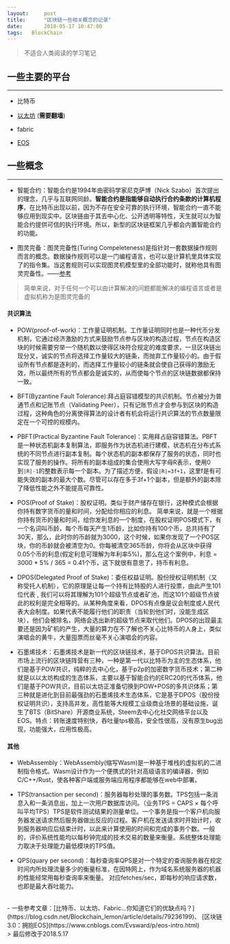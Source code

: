 ```yaml
---
layout:     post
title:      "区块链一些相关概念的记录"
date:       2018-05-17 10:47:00
tags:   BlockChain
---
```


> 不适合人类阅读的学习笔记

## 一些主要的平台
---

- 比特币

- [以太坊](https://ethereum.org/) (**需要翻墙**)

- fabric

- [EOS](https://eos.io/)

## 一些概念
---

- 智能合约：智能合约是1994年由密码学家尼克萨博（Nick Szabo）首次提出的理念，几乎与互联网同龄。**智能合约是指能够自动执行合约条款的计算机程序**，在比特币出现以前，因为不存在安全可靠的执行环境，智能合约一直不能够应用到现实中。区块链由于其去中心化、公开透明等特性，天生就可以为智能合约提供可信的执行环境。所以，新型的区块链框架几乎都会内置智能合约的功能。

- 图灵完备：图灵完备性(Turing Compeleteness)是指针对一套数据操作规则而言的概念。数据操作规则可以是一门编程语言，也可以是计算机里具体实现了的指令集。当这套规则可以实现图灵机模型里的全部功能时，就称他具有图灵完备性。——[参考](https://www.zhihu.com/question/20115374)

> 简单来说，对于任何一个可以由计算解决的问题都能解决的编程语言或者是虚拟机称为是图灵完备的

#### 共识算法

- POW(proof-of-work)：工作量证明机制。工作量证明同时也是一种代币分发机制，它通过经济激励的方式来鼓励节点参与区块的构造过程，节点在构造区块的时候需要穷举一个随机数以使得区块符合规定的难度要求，一旦区块链出现分叉，诚实的节点将选择工作量较大的链条，而抛弃工作量较小的。由于假设所有节点都是逐利的，而选择工作量较小的链条就会使自己获得的激励无效，所以最终所有的节点都会是诚实的，从而使每个节点的区块链数据都保持一致。

- BFT(Byzantine Fault Tolerance):拜占庭容错模型的共识机制。节点被分为普通节点和记账节点（Validating Peer），只有记账节点才会参与到区块的构造过程，这种角色的分离使得算法的设计者有机会将运行共识算法的节点数量限定在一个可控的规模内。

- PBFT(Practical Byzantine Fault Tolerance)：实用拜占庭容错算法。PBFT是一种状态机副本复制算法，即服务作为状态机进行建模，状态机在分布式系统的不同节点进行副本复制。每个状态机的副本都保存了服务的状态，同时也实现了服务的操作。将所有的副本组成的集合使用大写字母R表示，使用0到`|R|-1`的整数表示每一个副本。为了描述方便，假设`|R|=3f+1`，这里f是有可能失效的副本的最大个数。尽管可以存在多于3f+1个副本，但是额外的副本除了降低性能之外不能提高可靠性。

- POS(Proof of Stake)：股权证明。类似于财产储存在银行，这种模式会根据你持有数字货币的量和时间，分配给你相应的利息。 简单来说，就是一个根据你持有货币的量和时间，给你发利息的一个制度，在股权证明POS模式下，有一个名词叫币龄，每个币每天产生1币龄，比如你持有100个币，总共持有了30天，那么，此时你的币龄就为3000，这个时候，如果你发现了一个POS区块，你的币龄就会被清空为0。你每被清空365币龄，你将会从区块中获得0.05个币的利息(假定利息可理解为年利率5%)，那么在这个案例中，利息 = 3000 * 5% / 365 = 0.41个币，这下就很有意思了，持币有利息。

- DPOS(Delegated Proof of Stake)：委任权益证明。股份授权证明机制（又称受托人机制），它的原理是让每一个持有比特股的人进行投票，由此产生101位代表 , 我们可以将其理解为101个超级节点或者矿池，而这101个超级节点彼此的权利是完全相等的。从某种角度来看，DPOS有点像是议会制度或人民代表大会制度。如果代表不能履行他们的职责（当轮到他们时，没能生成区块），他们会被除名，网络会选出新的超级节点来取代他们。DPOS的出现最主要还是因为矿机的产生，大量的算力在不了解也不关心比特币的人身上，类似演唱会的黄牛，大量囤票而丝毫不关心演唱会的内容。

- 石墨烯技术：石墨烯技术是新一代的区块链技术，基于DPOS共识算法。目前市场上流行的区块链阵营有三种，一种是第一代以比特币为主的生态体系，他们是基于POW共识，纯粹的去中心化，基于p2p的加密数字货币技术；第二种就是以以太坊构成的生态体系，主要以基于智能合约的ERC20的代币体系，他们是基于POW共识，目前以太坊正准备切换到POW+POS的多共识体系；第三种就是进化到目前最强劲的石墨烯技术生态体系，它是基于DPOS（股份授权证明共识），支持高并发，高性能等大规模工业级商业场景的基础设施，诞生了BTS（BitShare）开源商业系统，Steem去中心化社交网络平台以及EOS。特点：转账速度特别快，吞吐量tps极高，安全性很高，没有原生bug出现，功能强大，应用性极高。


#### 其他

- WebAssembly：WebAssembly(缩写Wasm)是一种基于堆栈的虚拟机的二进制指令格式。Wasm设计作为一个便携式的针对高级语言的编译器，例如C/C++/Rust，使各种客户端或服务端应用程序都能够在web中部署。

- TPS(transaction per second)：服务器每秒处理的事务数。TPS包括一条消息入和一条消息出，加上一次用户数据库访问。（业务TPS = CAPS × 每个呼叫平均TPS）TPS是软件测试结果的测量单位。一个事务是指一个客户机向服务器发送请求然后服务器做出反应的过程。客户机在发送请求时开始计时，收到服务器响应后结束计时，以此来计算使用的时间和完成的事务个数。一般的，评价系统性能均以每秒钟完成的技术交易的数量来衡量。系统整体处理能力取决于处理能力最低模块的TPS值。

- QPS(quary per second)：每秒查询率QPS是对一个特定的查询服务器在规定时间内所处理流量多少的衡量标准，在因特网上，作为域名系统服务器的机器的性能经常用每秒查询率来衡量。
对应fetches/sec，即每秒的响应请求数，也即是最大吞吐能力。



<br>
- 一些参考文章：[比特币、以太坊、Fabric…你知道它们的优缺点吗？](https://blog.csdn.net/Blockchain_lemon/article/details/79236199)、
[区块链3.0：拥抱EOS](https://www.cnblogs.com/Evsward/p/eos-intro.html)

<br>
> 最后修改于2018.5.17
